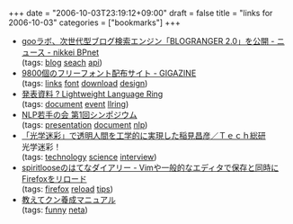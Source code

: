+++
date = "2006-10-03T23:19:12+09:00"
draft = false
title = "links for 2006-10-03"
categories = ["bookmarks"]
+++

<ul class="delicious">
	<li>
		<div class="delicious-link"><a href="http://www.nikkeibp.co.jp/news/it06q4/514525/">gooラボ、次世代型ブログ検索エンジン「BLOGRANGER 2.0」を公開 - ニュース - nikkei BPnet</a></div>
		<div class="delicious-tags">(tags: <a href="http://del.icio.us/nobu666/blog">blog</a> <a href="http://del.icio.us/nobu666/seach">seach</a> <a href="http://del.icio.us/nobu666/api">api</a>)</div>
	</li>
	<li>
		<div class="delicious-link"><a href="http://gigazine.net/index.php?/news/comments/20060527_9800_freefonts/">9800個のフリーフォント配布サイト - GIGAZINE</a></div>
		<div class="delicious-tags">(tags: <a href="http://del.icio.us/nobu666/links">links</a> <a href="http://del.icio.us/nobu666/font">font</a> <a href="http://del.icio.us/nobu666/download">download</a> <a href="http://del.icio.us/nobu666/design">design</a>)</div>
	</li>
	<li>
		<div class="delicious-link"><a href="http://ll.jus.or.jp/2006/event/download">発表資料 ? Lightweight Language Ring</a></div>
		<div class="delicious-tags">(tags: <a href="http://del.icio.us/nobu666/document">document</a> <a href="http://del.icio.us/nobu666/event">event</a> <a href="http://del.icio.us/nobu666/llring">llring</a>)</div>
	</li>
	<li>
		<div class="delicious-link"><a href="http://sslab.nuee.nagoya-u.ac.jp/nlp-youth/">NLP若手の会 第1回シンポジウム</a></div>
		<div class="delicious-tags">(tags: <a href="http://del.icio.us/nobu666/presentation">presentation</a> <a href="http://del.icio.us/nobu666/document">document</a> <a href="http://del.icio.us/nobu666/nlp">nlp</a>)</div>
	</li>
	<li>
		<div class="delicious-link"><a href="http://rikunabi-next.yahoo.co.jp/tech/docs/ct_s03600.jsp?p=000878">「光学迷彩」で透明人間を工学的に実現した稲見昌彦／Ｔｅｃｈ総研</a></div>
		<div class="delicious-extended">光学迷彩！</div>
		<div class="delicious-tags">(tags: <a href="http://del.icio.us/nobu666/technology">technology</a> <a href="http://del.icio.us/nobu666/science">science</a> <a href="http://del.icio.us/nobu666/interview">interview</a>)</div>
	</li>
	<li>
		<div class="delicious-link"><a href="http://d.hatena.ne.jp/spiritloose/20061002/1159783126">spiritlooseのはてなダイアリー - Vimや一般的なエディタで保存と同時にFirefoxをリロード</a></div>
		<div class="delicious-tags">(tags: <a href="http://del.icio.us/nobu666/firefox">firefox</a> <a href="http://del.icio.us/nobu666/reload">reload</a> <a href="http://del.icio.us/nobu666/tips">tips</a>)</div>
	</li>
	<li>
		<div class="delicious-link"><a href="http://www.redout.net/data/osietekun.html">教えてクン養成マニュアル</a></div>
		<div class="delicious-tags">(tags: <a href="http://del.icio.us/nobu666/funny">funny</a> <a href="http://del.icio.us/nobu666/neta">neta</a>)</div>
	</li>
</ul>
